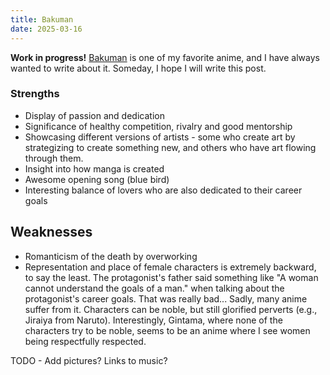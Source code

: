 ```yaml
---
title: Bakuman
date: 2025-03-16
---
```

**Work in progress!**
[Bakuman](https://en.wikipedia.org/wiki/Bakuman) is one of my favorite anime, and I have always wanted to write about it. Someday, I hope I will write this post.

### Strengths

- Display of passion and dedication
- Significance of healthy competition, rivalry and good mentorship
- Showcasing different versions of artists - some who create art by strategizing to create something new, and others who have art flowing through them.
- Insight into how manga is created
- Awesome opening song (blue bird)
- Interesting balance of lovers who are also dedicated to their career goals

## Weaknesses

- Romanticism of the death by overworking
- Representation and place of female characters is extremely backward, to say the least. The protagonist's father said something like "A woman cannot understand the goals of a man." when talking about the protagonist's career goals. That was really bad... Sadly, many anime suffer from it. Characters can be noble, but still glorified perverts (e.g., Jiraiya from Naruto). Interestingly, Gintama, where none of the characters try to be noble, seems to be an anime where I see women being respectfully respected.


TODO - Add pictures? Links to music?
